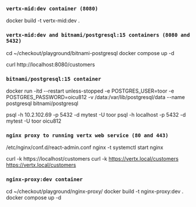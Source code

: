 ### `vertx-mid:dev container (8080)`

docker build -t vertx-mid:dev .

### `vertx-mid:dev and bitnami/postgresql:15 containers (8080 and 5432)`

cd ~/checkout/playground/bitnami-postgresql
docker compose up -d

curl http://localhost:8080/customers

### `bitnami/postgresql:15 container`

docker run -itd --restart unless-stopped -e POSTGRES_USER=toor -e POSTGRES_PASSWORD=oicu812 -v /data:/var/lib/postgresql/data --name postgresql bitnami/postgresql

psql -h 10.2.102.69 -p 5432 -d mytest -U toor
psql -h localhost -p 5432 -d mytest -U toor
oicu812

### `nginx proxy to running vertx web service (80 and 443)`

/etc/nginx/conf.d/react-admin.conf
nginx -t
systemctl start nginx

curl -k https://localhost/customers
curl -k https://vertx.local/customers
https://vertx.local/customers

### `nginx-proxy:dev container`

cd ~/checkout/playground/nginx-proxy/
docker build -t nginx-proxy:dev .
docker compose up -d

